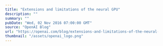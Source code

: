 ```yaml
---
title: "Extensions and limitations of the neural GPU"
description: ""
summary: ""
pubDate: "Wed, 02 Nov 2016 07:00:00 GMT"
source: "OpenAI Blog"
url: "https://openai.com/blog/extensions-and-limitations-of-the-neural-gpu"
thumbnail: "/assets/openai_logo.png"
---
```



